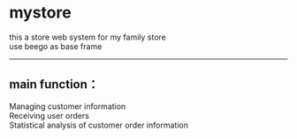 # mystore
this a store web system for my family store  
use beego as base frame  

***
## main function：

Managing customer information   
Receiving user orders  
Statistical analysis of customer order information
